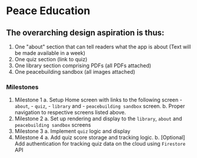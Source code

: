 # Peace Education

## The overarching design aspiration is thus:

1. One "about" section that can tell readers what the app is about (Text will be made available in a week)
2. One quiz section (link to quiz)
3. One library section comprising PDFs (all PDFs attached)
4. One peacebuilding sandbox (all images attached)

### Milestones

1. Milestone 1
   a. Setup Home screen with links to the following screen - `about`, - `quiz`, - `library` and - `peacebuilding sandbox` screen.
   b. Proper navigation to respective screens listed above.
2. Milestone 2
   a. Set up rendering and display to the `library`, `about` and `peacebuilding sandbox` screens
3. Milestone 3
   a. Implement `quiz` logic and display
4. Milestone 4
   a. Add quiz score storage and tracking logic.
   b. [Optional] Add authentication for tracking quiz data on the cloud using `Firestore` API
